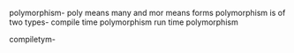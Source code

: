 polymorphism- poly means many and mor means forms
polymorphism is of two types-
compile time polymorphism
run time polymorphism

compiletym-